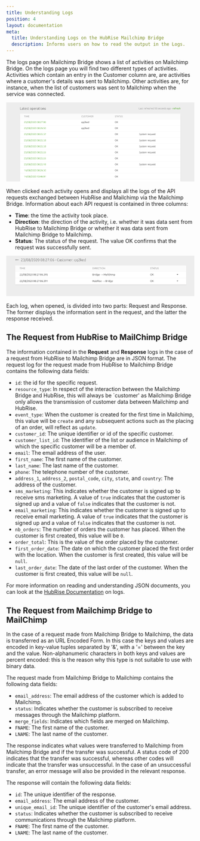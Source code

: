 ```yaml
---
title: Understanding Logs
position: 4
layout: documentation
meta:
  title: Understanding Logs on the HubRise Mailchimp Bridge
  description: Informs users on how to read the output in the Logs.
---
```


The logs page on Mailchimp Bridge shows a list of activities on Mailchimp Bridge. On the logs page you will find two different types of activities. Activities which contain an entry in the Customer column are, are activities where a customer's details was sent to Mailchimp. Other activities are, for instance, when the list of customers was sent to Mailchimp when the service was connected.

![Mailchimp Bridge Logs Page](../images/007-en-mailchimp-logs.png)

When clicked each activity opens and displays all the logs of the API requests exchanged between HubRise and Mailchimp via the Mailchimp Bridge. Information about each API request is contained in three columns:

- **Time**: the time the activity took place.
- **Direction**: the direction of the activity, i.e. whether it was data sent from HubRise to Mailchimp Bridge or whether it was data sent from Mailchimp Bridge to Mailchimp.
- **Status**: The status of the request. The value OK confirms that the request was successfully sent. 

![Mailchimp Logs](../images/008-en-mailchimp-activity-logs.png)

Each log, when opened, is divided into two parts: Request and Response. The former displays the information sent in the request, and the latter the response received.

## The Request from HubRise to MailChimp Bridge

The information contained in the **Request** and **Response** logs in the case of a request from HubRise to Mailchimp Bridge are in JSON format. The request log for the request made from HubRise to Mailchimp Bridge contains the following data fields:

- `id`: the id for the specific request.
- `resource_type`: In respect of the interaction between the Mailchimp Bridge and HubRise, this will always be `customer' as Mailchimp Bridge only allows the transmission of customer data between Mailchimp and HubRise.
- `event_type`: When the customer is created for the first time in Mailchimp, this value will be `create` and any subsequent actions such as the placing of an order, will reflect as `update`.
- `customer_id`: The unique identifier or id of the specific customer.
- `customer_list_id`: The identifier of the list or audience in Mailchimp of which the specific customer will be a member of.
- `email`: The email address of the user.
- `first_name`: The first name of the customer.
- `last_name`: The last name of the customer.
- `phone`: The telephone number of the customer.
- `address_1`, `address_2`, `postal_code`, `city`, `state`, and `country`: The address of the customer.
- `sms_marketing`: This indicates whether the customer is signed up to receive sms marketing. A value of `true` indicates that the customer is signed up and a value of `false` indicates that the customer is not.
- `email_marketing`: This indicates whether the customer is signed up to receive email marketing. A value of `true` indicates that the customer is signed up and a value of `false` indicates that the customer is not.
- `nb_orders`: The number of orders the customer has placed. When the customer is first created, this value will be `0`.
- `order_total`: This is the value of the order placed by the customer.
- `first_order_date`: The date on which the customer placed the first order with the location. When the customer is first created, this value will be `null`.
- `last_order_date`: The date of the last order of the customer. When the customer is first created, this value will be `null`.

For more information on reading and understanding JSON documents, you can look at the [HubRise Documentation](/docs/hubrise-logs) on logs.

## The Request from Mailchimp Bridge to MailChimp

In the case of a request made from Mailchimp Bridge to Mailchimp, the data is transferred as an URL Encoded Form. In this case the keys and values are encoded in key-value tuples separated by '&', with a '=' between the key and the value. Non-alphanumeric characters in both keys and values are percent encoded: this is the reason why this type is not suitable to use with binary data.

The request made from Mailchimp Bridge to Mailchimp contains the following data fields:

- `email_address`: The email address of the customer which is added to Mailchimp.
- `status`: Indicates whether the customer is subscribed to receive messages through the Mailchimp platform.
- `merge_fields`: Indicates which fields are merged on Mailchimp.
- `FNAME`: The first name of the customer.
- `LNAME`: The last name of the customer.

The response indicates what values were transferred to Mailchimp from Mailchimp Bridge and if the transfer was successful. A status code of 200 indicates that the transfer was successful, whereas other codes will indicate that the transfer was unsuccessful. In the case of an unsuccessful transfer, an error message will also be provided in the relevant response.

The response will contain the following data fields:

- `id`: The unique identifier of the response.
- `email_address`: The email address of the customer.
- `unique_email_id`: The unique identifier of the customer's email address.
- `status`: Indicates whether the customer is subscribed to receive communications through the Mailchimp platform.
- `FNAME`: The first name of the customer.
- `LNAME`: The last name of the customer.













